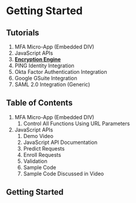 # Getting Started

## Tutorials
1. MFA Micro-App (Embedded DIV)
1. JavaScript APIs
1. [**Encryption Engine**](https://github.com/openinfer/PrivateIdentity/wiki/Encryption-Engine-setup)
1. PING Identity Integration 
1. Okta Factor Authentication Integration 
1. Google GSuite Integration 
1. SAML 2.0 Integration (Generic) 

## Table of Contents
1. MFA Micro-App (Embedded DIV)
   1. Control All Functions Using URL Parameters
1. JavaScript APIs
   1. Demo Video
   1. JavaScript API Documentation
   1. Predict Requests
   1. Enroll Requests
   1. Validation
   1. Sample Code
   1. Sample Code Discussed in Video 

## Getting Started


